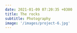 ```yaml
---
date: 2021-01-09 07:20:35 +0300
title: The rocks
subtitle: Photography
image: '/images/project-6.jpg'
---
```

